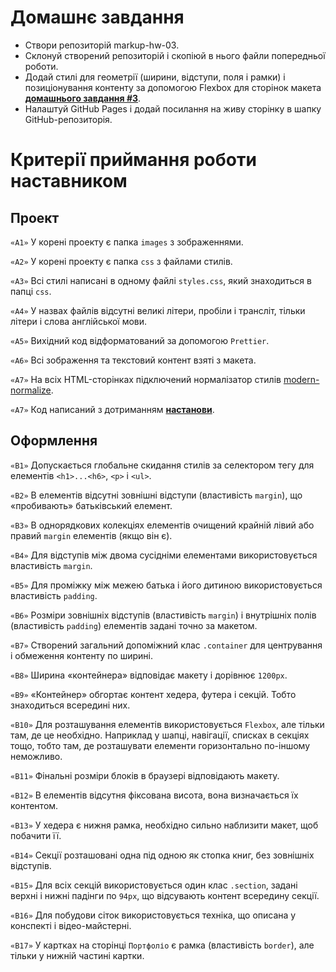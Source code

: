 # Домашнє завдання

- Створи репозиторій markup-hw-03.
- Склонуй створений репозиторій і скопіюй в нього файли попередньої роботи.
- Додай стилі для геометрії (ширини, відступи, поля і рамки) і позиціонування контенту за допомогою Flexbox для сторінок макета **[домашнього завдання #3](https://www.figma.com/file/3lQQ9l3yQYngZaAsfPkRSL/Web-Studio-(Version-2.1)-(Copy)?node-id=1%3A95)**.
- Налаштуй GitHub Pages і додай посилання на живу сторінку в шапку GitHub-репозиторія.

# Критерії приймання роботи наставником

## Проект

`«A1»` У корені проекту є папка `images` з зображеннями.

`«A2»` У корені проекту є папка `css` з файлами стилів.

`«A3»` Всі стилі написані в одному файлі `styles.css`, який знаходиться в папці `css`.

`«A4»` У назвах файлів відсутні великі літери, пробіли і трансліт, тільки літери і слова англійської мови.

`«A5»` Вихідний код відформатований за допомогою `Prettier`.

`«A6»` Всі зображення та текстовий контент взяті з макета.

`«A7»` На всіх HTML-сторінках підключений нормалізатор стилів [modern-normalize](https://github.com/sindresorhus/modern-normalize).

`«A7»` Код написаний з дотриманням **[настанови](https://codeguide.co/)**.

## Оформлення

`«B1»` Допускається глобальне скидання стилів за селектором тегу для елементів `<h1>...<h6>`, `<p>` і `<ul>`.

`«B2»` В елементів відсутні зовнішні відступи (властивість `margin`), що «пробивають» батьківський елемент.

`«B3»` В однорядкових колекціях елементів очищений крайній лівий або правий `margin` елементів (якщо він є).

`«B4»` Для відступів між двома сусідніми елементами використовується властивість `margin`.

`«B5»` Для проміжку між межею батька і його дитиною використовується властивість `padding`.

`«B6»` Розміри зовнішніх відступів (властивість `margin`) і внутрішніх полів (властивість `padding`) елементів задані точно за макетом.

`«B7»` Створений загальний допоміжний клас `.container` для центрування і обмеження контенту по ширині.

`«B8»` Ширина «контейнера» відповідає макету і дорівнює `1200px`.

`«B9»` «Контейнер» обгортає контент хедера, футера і секцій. Тобто знаходиться всередині них.

`«B10»` Для розташування елементів використовується `Flexbox`, але тільки там, де це необхідно. Наприклад у шапці, навігації, списках в секціях тощо, тобто там, де розташувати елементи горизонтально по-іншому неможливо.

`«B11»` Фінальні розміри блоків в браузері відповідають макету.

`«B12»` В елементів відсутня фіксована висота, вона визначається їх контентом.

`«B13»` У хедера є нижня рамка, необхідно сильно наблизити макет, щоб побачити її.

`«B14»` Секції розташовані одна під одною як стопка книг, без зовнішніх відступів.

`«B15»` Для всіх секцій використовується один клас `.section`, задані верхні і нижні падінги по `94px`, що відсувають контент всередину секції.

`«B16»` Для побудови сіток використовується техніка, що описана у конспекті і відео-майстерні.

`«B17»` У картках на сторінці `Портфоліо` є рамка (властивість `border`), але тільки у нижній частині картки.
